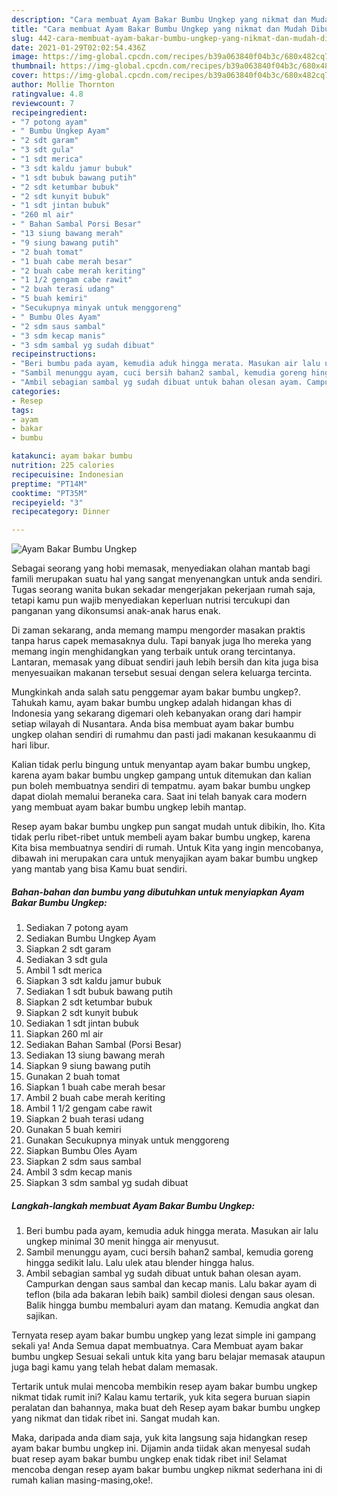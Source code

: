 ```yaml
---
description: "Cara membuat Ayam Bakar Bumbu Ungkep yang nikmat dan Mudah Dibuat"
title: "Cara membuat Ayam Bakar Bumbu Ungkep yang nikmat dan Mudah Dibuat"
slug: 442-cara-membuat-ayam-bakar-bumbu-ungkep-yang-nikmat-dan-mudah-dibuat
date: 2021-01-29T02:02:54.436Z
image: https://img-global.cpcdn.com/recipes/b39a063840f04b3c/680x482cq70/ayam-bakar-bumbu-ungkep-foto-resep-utama.jpg
thumbnail: https://img-global.cpcdn.com/recipes/b39a063840f04b3c/680x482cq70/ayam-bakar-bumbu-ungkep-foto-resep-utama.jpg
cover: https://img-global.cpcdn.com/recipes/b39a063840f04b3c/680x482cq70/ayam-bakar-bumbu-ungkep-foto-resep-utama.jpg
author: Mollie Thornton
ratingvalue: 4.8
reviewcount: 7
recipeingredient:
- "7 potong ayam"
- " Bumbu Ungkep Ayam"
- "2 sdt garam"
- "3 sdt gula"
- "1 sdt merica"
- "3 sdt kaldu jamur bubuk"
- "1 sdt bubuk bawang putih"
- "2 sdt ketumbar bubuk"
- "2 sdt kunyit bubuk"
- "1 sdt jintan bubuk"
- "260 ml air"
- " Bahan Sambal Porsi Besar"
- "13 siung bawang merah"
- "9 siung bawang putih"
- "2 buah tomat"
- "1 buah cabe merah besar"
- "2 buah cabe merah keriting"
- "1 1/2 gengam cabe rawit"
- "2 buah terasi udang"
- "5 buah kemiri"
- "Secukupnya minyak untuk menggoreng"
- " Bumbu Oles Ayam"
- "2 sdm saus sambal"
- "3 sdm kecap manis"
- "3 sdm sambal yg sudah dibuat"
recipeinstructions:
- "Beri bumbu pada ayam, kemudia aduk hingga merata. Masukan air lalu ungkep minimal 30 menit hingga air menyusut."
- "Sambil menunggu ayam, cuci bersih bahan2 sambal, kemudia goreng hingga sedikit lalu. Lalu ulek atau blender hingga halus."
- "Ambil sebagian sambal yg sudah dibuat untuk bahan olesan ayam. Campurkan dengan saus sambal dan kecap manis. Lalu bakar ayam di teflon (bila ada bakaran lebih baik) sambil diolesi dengan saus olesan. Balik hingga bumbu membaluri ayam dan matang. Kemudia angkat dan sajikan."
categories:
- Resep
tags:
- ayam
- bakar
- bumbu

katakunci: ayam bakar bumbu 
nutrition: 225 calories
recipecuisine: Indonesian
preptime: "PT14M"
cooktime: "PT35M"
recipeyield: "3"
recipecategory: Dinner

---
```



![Ayam Bakar Bumbu Ungkep](https://img-global.cpcdn.com/recipes/b39a063840f04b3c/680x482cq70/ayam-bakar-bumbu-ungkep-foto-resep-utama.jpg)

Sebagai seorang yang hobi memasak, menyediakan olahan mantab bagi famili merupakan suatu hal yang sangat menyenangkan untuk anda sendiri. Tugas seorang  wanita bukan sekadar mengerjakan pekerjaan rumah saja, tetapi kamu pun wajib menyediakan keperluan nutrisi tercukupi dan panganan yang dikonsumsi anak-anak harus enak.

Di zaman  sekarang, anda memang mampu mengorder masakan praktis tanpa harus capek memasaknya dulu. Tapi banyak juga lho mereka yang memang ingin menghidangkan yang terbaik untuk orang tercintanya. Lantaran, memasak yang dibuat sendiri jauh lebih bersih dan kita juga bisa menyesuaikan makanan tersebut sesuai dengan selera keluarga tercinta. 



Mungkinkah anda salah satu penggemar ayam bakar bumbu ungkep?. Tahukah kamu, ayam bakar bumbu ungkep adalah hidangan khas di Indonesia yang sekarang digemari oleh kebanyakan orang dari hampir setiap wilayah di Nusantara. Anda bisa membuat ayam bakar bumbu ungkep olahan sendiri di rumahmu dan pasti jadi makanan kesukaanmu di hari libur.

Kalian tidak perlu bingung untuk menyantap ayam bakar bumbu ungkep, karena ayam bakar bumbu ungkep gampang untuk ditemukan dan kalian pun boleh membuatnya sendiri di tempatmu. ayam bakar bumbu ungkep dapat diolah memalui beraneka cara. Saat ini telah banyak cara modern yang membuat ayam bakar bumbu ungkep lebih mantap.

Resep ayam bakar bumbu ungkep pun sangat mudah untuk dibikin, lho. Kita tidak perlu ribet-ribet untuk membeli ayam bakar bumbu ungkep, karena Kita bisa membuatnya sendiri di rumah. Untuk Kita yang ingin mencobanya, dibawah ini merupakan cara untuk menyajikan ayam bakar bumbu ungkep yang mantab yang bisa Kamu buat sendiri.

<!--inarticleads1-->

##### Bahan-bahan dan bumbu yang dibutuhkan untuk menyiapkan Ayam Bakar Bumbu Ungkep:

1. Sediakan 7 potong ayam
1. Sediakan  Bumbu Ungkep Ayam
1. Siapkan 2 sdt garam
1. Sediakan 3 sdt gula
1. Ambil 1 sdt merica
1. Siapkan 3 sdt kaldu jamur bubuk
1. Sediakan 1 sdt bubuk bawang putih
1. Siapkan 2 sdt ketumbar bubuk
1. Siapkan 2 sdt kunyit bubuk
1. Sediakan 1 sdt jintan bubuk
1. Siapkan 260 ml air
1. Sediakan  Bahan Sambal (Porsi Besar)
1. Sediakan 13 siung bawang merah
1. Siapkan 9 siung bawang putih
1. Gunakan 2 buah tomat
1. Siapkan 1 buah cabe merah besar
1. Ambil 2 buah cabe merah keriting
1. Ambil 1 1/2 gengam cabe rawit
1. Siapkan 2 buah terasi udang
1. Gunakan 5 buah kemiri
1. Gunakan Secukupnya minyak untuk menggoreng
1. Siapkan  Bumbu Oles Ayam
1. Siapkan 2 sdm saus sambal
1. Ambil 3 sdm kecap manis
1. Siapkan 3 sdm sambal yg sudah dibuat




<!--inarticleads2-->

##### Langkah-langkah membuat Ayam Bakar Bumbu Ungkep:

1. Beri bumbu pada ayam, kemudia aduk hingga merata. Masukan air lalu ungkep minimal 30 menit hingga air menyusut.
1. Sambil menunggu ayam, cuci bersih bahan2 sambal, kemudia goreng hingga sedikit lalu. Lalu ulek atau blender hingga halus.
1. Ambil sebagian sambal yg sudah dibuat untuk bahan olesan ayam. Campurkan dengan saus sambal dan kecap manis. Lalu bakar ayam di teflon (bila ada bakaran lebih baik) sambil diolesi dengan saus olesan. Balik hingga bumbu membaluri ayam dan matang. Kemudia angkat dan sajikan.




Ternyata resep ayam bakar bumbu ungkep yang lezat simple ini gampang sekali ya! Anda Semua dapat membuatnya. Cara Membuat ayam bakar bumbu ungkep Sesuai sekali untuk kita yang baru belajar memasak ataupun juga bagi kamu yang telah hebat dalam memasak.

Tertarik untuk mulai mencoba membikin resep ayam bakar bumbu ungkep nikmat tidak rumit ini? Kalau kamu tertarik, yuk kita segera buruan siapin peralatan dan bahannya, maka buat deh Resep ayam bakar bumbu ungkep yang nikmat dan tidak ribet ini. Sangat mudah kan. 

Maka, daripada anda diam saja, yuk kita langsung saja hidangkan resep ayam bakar bumbu ungkep ini. Dijamin anda tiidak akan menyesal sudah buat resep ayam bakar bumbu ungkep enak tidak ribet ini! Selamat mencoba dengan resep ayam bakar bumbu ungkep nikmat sederhana ini di rumah kalian masing-masing,oke!.

